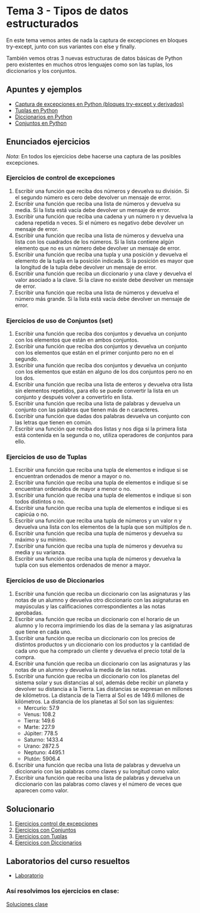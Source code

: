 # Tema 3 - Tipos de datos estructurados

En este tema vemos antes de nada la captura de excepciones en bloques try-except, junto con sus variantes con else y finally.

También vemos otras 3 nuevas estructuras de datos básicas de Python pero existentes en muchos otros lenguajes como son las tuplas, los diccionarios y los conjuntos.

## Apuntes y ejemplos

- [Captura de excepciones en Python (bloques try-except y derivados)](./apuntes_y_ejemplos/try_except.py)
- [Tuplas en Python](./apuntes_y_ejemplos/tuplas.py)
- [Diccionarios en Python](./apuntes_y_ejemplos/diccionarios.py)
- [Conjuntos en Python](./apuntes_y_ejemplos/conjuntos.py)

## Enunciados ejercicios

*Nota*: En todos los ejercicios debe hacerse una captura de las posibles excepciones.

### Ejercicios de control de excepciones

1. Escribir una función que reciba dos números y devuelva su división. Si el segundo número es cero debe devolver un mensaje de error.
2. Escribir una función que reciba una lista de números y devuelva su media. Si la lista está vacía debe devolver un mensaje de error.
3. Escribir una función que reciba una cadena y un número n y devuelva la cadena repetida n veces. Si el número es negativo debe devolver un mensaje de error. 
4. Escribir una función que reciba una lista de números y devuelva una lista con los cuadrados de los números. Si la lista contiene algún elemento que no es un número debe devolver un mensaje de error.    
5. Escribir una función que reciba una tupla y una posición y devuelva el elemento de la tupla en la posición indicada. Si la posición es mayor que la longitud de la tupla debe devolver un mensaje de error.
6. Escribir una función que reciba un diccionario y una clave y devuelva el valor asociado a la clave. Si la clave no existe debe devolver un mensaje de error.  
7. Escribir una función que reciba una lista de números y devuelva el número más grande. Si la lista está vacía debe devolver un mensaje de error.   

### Ejercicios de uso de Conjuntos (set)

1. Escribir una función que reciba dos conjuntos y devuelva un conjunto con los elementos que están en ambos conjuntos.
2. Escribir una función que reciba dos conjuntos y devuelva un conjunto con los elementos que están en el primer conjunto pero no en el segundo. 
3. Escribir una función que reciba dos conjuntos y devuelva un conjunto con los elementos que están en alguno de los dos conjuntos pero no en los dos. 
4. Escribir una función que reciba una lista de enteros y devuelva otra lista sin elementos repetidos, para ello se puede convertir la lista en un conjunto y después volver a convertirlo en lista. 
5. Escribir una función que reciba una lista de palabras y devuelva un conjunto con las palabras que tienen más de n caracteres. 
6. Escribir una función que dadas dos palabras devuelva un conjunto con las letras que tienen en común.
7. Escribir una función que reciba dos listas y nos diga si la primera lista está contenida en la segunda o no, utiliza operadores de conjuntos para ello.

### Ejercicios de uso de Tuplas

1. Escribir una función que reciba una tupla de elementos e indique si se encuentran ordenados de menor a mayor o no. 
2. Escribir una función que reciba una tupla de elementos e indique si se encuentran ordenados de mayor a menor o no.
3. Escribir una función que reciba una tupla de elementos e indique si son todos distintos o no. 
4. Escribir una función que reciba una tupla de elementos e indique si es capicúa o no. 
5. Escribir una función que reciba una tupla de números y un valor n y devuelva una lista con los elementos de la tupla que son múltiplos de n.
6. Escribir una función que reciba una tupla de números y devuelva su máximo y su mínimo.  
7. Escribir una función que reciba una tupla de números y devuelva su media y su varianza. 
8. Escribir una función que reciba una tupla de números y devuelva la tupla con sus elementos ordenados de menor a mayor.
  
### Ejercicios de uso de Diccionarios

1. Escribir una función que reciba un diccionario con las asignaturas y las notas de un alumno y devuelva otro diccionario con las asignaturas en mayúsculas y las calificaciones correspondientes a las notas aprobadas.    
2. Escribir una función que reciba un diccionario con el horario de un alumno y lo recorra imprimiendo los días de la semana y las asignaturas que tiene en cada uno.
3. Escribir una función que reciba un diccionario con los precios de distintos productos y un diccionario con los productos y la cantidad de cada uno que ha comprado un cliente y devuelva el precio total de la compra.
4. Escribir una función que reciba un diccionario con las asignaturas y las notas de un alumno y devuelva la media de las notas. 
5. Escribir una función que reciba un diccionario con los planetas del sistema solar y sus distancias al sol, además debe recibir un planeta y devolver su distancia a la Tierra. Las distancias se expresan en millones de kilómetros. La distancia de la Tierra al Sol es de 149.6 millones de kilómetros. La distancia de los planetas al Sol son las siguientes:
   - Mercurio: 57.9
   - Venus: 108.2
   - Tierra: 149.6
   - Marte: 227.9
   - Júpiter: 778.5
   - Saturno: 1433.4
   - Urano: 2872.5
   - Neptuno: 4495.1
   - Plutón: 5906.4
6. Escribir una función que reciba una lista de palabras y devuelva un diccionario con las palabras como claves y su longitud como valor.
7. Escribir una función que reciba una lista de palabras y devuelva un diccionario con las palabras como claves y el número de veces que aparecen como valor.

## Solucionario

1. [Ejercicios control de excepciones](./solucionario/ejersExcepciones.py)
2. [Ejercicios con Conjuntos](./solucionario/ejersConjuntos.py)
3. [Ejercicios con Tuplas](./solucionario/ejersTuplas.py)
4. [Ejercicios con Diccionarios](./solucionario/ejersDiccionarios.py)

## Laboratorios del curso resueltos

- [Laboratorio ](./labs/)

### Así resolvimos los ejercicios en clase:
[Soluciones clase](./soluciones_clase/)
